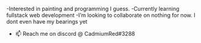 -Interested in painting and programming I guess.
-Currently learning fullstack web development
-I’m looking to collaborate on nothing for now. I dont even have my bearings yet
- 📫 Reach me on discord @ CadmiumRed#3288

<!---
CadmiumRed40/CadmiumRed40 is a ✨ special ✨ repository because its `README.md` (this file) appears on your GitHub profile.
You can click the Preview link to take a look at your changes.
--->
